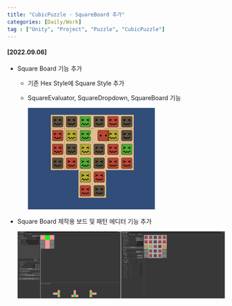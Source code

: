 ```yaml
---
title: "CubicPuzzle - SquareBoard 추가"
categories: [Daily/Work]
tag : ["Unity", "Project", "Puzzle", "CubicPuzzle"]
---
```




#### [2022.09.06]

- Square Board 기능 추가

  - 기존 Hex Style에 Square Style 추가

  - SquareEvaluator, SquareDropdown, SquareBoard 기능 

    ![Square](https://raw.githubusercontent.com/hns17/ImageContainer/main/img/Square.gif)

- Square Board 제작용 보드 및 패턴 에디터 기능 추가

  ![image-20220921204152215](https://raw.githubusercontent.com/hns17/ImageContainer/main/img/image-20220921204152215.png)